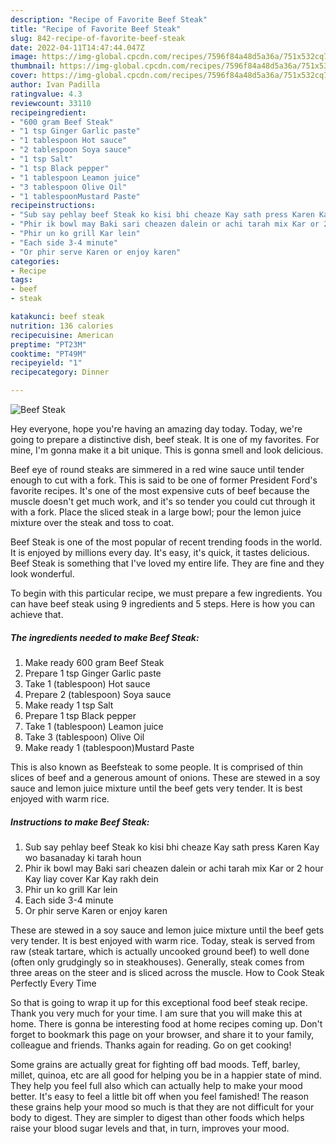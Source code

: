 ```yaml
---
description: "Recipe of Favorite Beef Steak"
title: "Recipe of Favorite Beef Steak"
slug: 842-recipe-of-favorite-beef-steak
date: 2022-04-11T14:47:44.047Z
image: https://img-global.cpcdn.com/recipes/7596f84a48d5a36a/751x532cq70/beef-steak-recipe-main-photo.jpg
thumbnail: https://img-global.cpcdn.com/recipes/7596f84a48d5a36a/751x532cq70/beef-steak-recipe-main-photo.jpg
cover: https://img-global.cpcdn.com/recipes/7596f84a48d5a36a/751x532cq70/beef-steak-recipe-main-photo.jpg
author: Ivan Padilla
ratingvalue: 4.3
reviewcount: 33110
recipeingredient:
- "600 gram Beef Steak"
- "1 tsp Ginger Garlic paste"
- "1 tablespoon Hot sauce"
- "2 tablespoon Soya sauce"
- "1 tsp Salt"
- "1 tsp Black pepper"
- "1 tablespoon Leamon juice"
- "3 tablespoon Olive Oil"
- "1 tablespoonMustard Paste"
recipeinstructions:
- "Sub say pehlay beef Steak ko kisi bhi cheaze Kay sath press Karen Kay wo basanaday ki tarah houn"
- "Phir ik bowl may Baki sari cheazen dalein or achi tarah mix Kar or 2 hour Kay liay cover Kar Kay rakh dein"
- "Phir un ko grill Kar lein"
- "Each side 3-4 minute"
- "Or phir serve Karen or enjoy karen"
categories:
- Recipe
tags:
- beef
- steak

katakunci: beef steak 
nutrition: 136 calories
recipecuisine: American
preptime: "PT23M"
cooktime: "PT49M"
recipeyield: "1"
recipecategory: Dinner

---
```



![Beef Steak](https://img-global.cpcdn.com/recipes/7596f84a48d5a36a/751x532cq70/beef-steak-recipe-main-photo.jpg)

Hey everyone, hope you're having an amazing day today. Today, we're going to prepare a distinctive dish, beef steak. It is one of my favorites. For mine, I'm gonna make it a bit unique. This is gonna smell and look delicious.

Beef eye of round steaks are simmered in a red wine sauce until tender enough to cut with a fork. This is said to be one of former President Ford&#39;s favorite recipes. It&#39;s one of the most expensive cuts of beef because the muscle doesn&#39;t get much work, and it&#39;s so tender you could cut through it with a fork. Place the sliced steak in a large bowl; pour the lemon juice mixture over the steak and toss to coat.

Beef Steak is one of the most popular of recent trending foods in the world. It is enjoyed by millions every day. It's easy, it's quick, it tastes delicious. Beef Steak is something that I've loved my entire life. They are fine and they look wonderful.


To begin with this particular recipe, we must prepare a few ingredients. You can have beef steak using 9 ingredients and 5 steps. Here is how you can achieve that.

<!--inarticleads1-->

##### The ingredients needed to make Beef Steak:

1. Make ready 600 gram Beef Steak
1. Prepare 1 tsp Ginger Garlic paste
1. Take 1 (tablespoon) Hot sauce
1. Prepare 2 (tablespoon) Soya sauce
1. Make ready 1 tsp Salt
1. Prepare 1 tsp Black pepper
1. Take 1 (tablespoon) Leamon juice
1. Take 3 (tablespoon) Olive Oil
1. Make ready 1 (tablespoon)Mustard Paste


This is also known as Beefsteak to some people. It is comprised of thin slices of beef and a generous amount of onions. These are stewed in a soy sauce and lemon juice mixture until the beef gets very tender. It is best enjoyed with warm rice. 

<!--inarticleads2-->

##### Instructions to make Beef Steak:

1. Sub say pehlay beef Steak ko kisi bhi cheaze Kay sath press Karen Kay wo basanaday ki tarah houn
1. Phir ik bowl may Baki sari cheazen dalein or achi tarah mix Kar or 2 hour Kay liay cover Kar Kay rakh dein
1. Phir un ko grill Kar lein
1. Each side 3-4 minute
1. Or phir serve Karen or enjoy karen


These are stewed in a soy sauce and lemon juice mixture until the beef gets very tender. It is best enjoyed with warm rice. Today, steak is served from raw (steak tartare, which is actually uncooked ground beef) to well done (often only grudgingly so in steakhouses). Generally, steak comes from three areas on the steer and is sliced across the muscle. How to Cook Steak Perfectly Every Time 

So that is going to wrap it up for this exceptional food beef steak recipe. Thank you very much for your time. I am sure that you will make this at home. There is gonna be interesting food at home recipes coming up. Don't forget to bookmark this page on your browser, and share it to your family, colleague and friends. Thanks again for reading. Go on get cooking!

Some grains are actually great for fighting off bad moods. Teff, barley, millet, quinoa, etc are all good for helping you be in a happier state of mind. They help you feel full also which can actually help to make your mood better. It's easy to feel a little bit off when you feel famished! The reason these grains help your mood so much is that they are not difficult for your body to digest. They are simpler to digest than other foods which helps raise your blood sugar levels and that, in turn, improves your mood.

